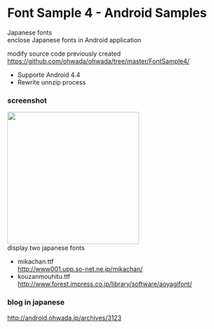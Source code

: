 Font Sample 4 - Android Samples
===============

Japanese fonts <br/>
enclose Japanese fonts in Android application <br/>

modify source code previously created <br/>
https://github.com/ohwada/ohwada/tree/master/FontSample4/ <br/>
- Supporte Android 4.4 <br/>
- Rewrite unnzip process <br/>

### screenshot <br/>
<image src="https://github.com/ohwada/Android_Samples/raw/master/FontSample4/screenshot/main_screen_main.png" width="300" /><br/>
display two  japanese fonts

- mikachan.ttf <br/>
http://www001.upp.so-net.ne.jp/mikachan/
- kouzanmouhitu.ttf  <br/>
http://www.forest.impress.co.jp/library/software/aoyagifont/<br/>

### blog in japanese
http://android.ohwada.jp/archives/3123
